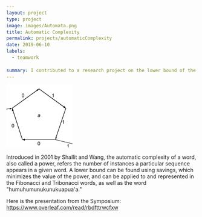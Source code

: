 ```yaml
---
layout: project
type: project
image: images/Automata.png
title: Automatic Complexity
permalink: projects/automaticComplexity
date: 2019-06-10
labels:
  - teamwork
  
summary: I contributed to a research project on the lower bound of the automatic complexity of a string.
---
```


<img class="ui medium right floated rounded image" src="/images/Automata.png">

Introduced in 2001 by Shallit and Wang, the automatic complexity of a word, also called a power, refers the number of instances a particular sequence appears in a given word. A lower bound can be found using savings, which minimizes the value of the power, and can be applied to and represented in the Fibonacci and Tribonacci words, as well as the word  "humuhumunukunukuapua'a."

Here is the presentation from the Symposium: https://www.overleaf.com/read/rbdfttrwcfxw

